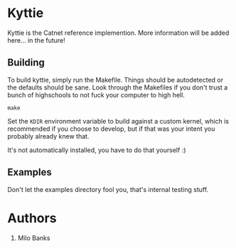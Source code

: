# Kyttie
Kyttie is the Catnet reference implemention. More information will be added here... in the future!

## Building
To build kyttie, simply run the Makefile. Things should be autodetected or the defaults should be
sane. Look through the Makefiles if you don't trust a bunch of highschools to not fuck your
computer to high hell.

```
make
```

Set the `KDIR` environment variable to build against a custom kernel, which is recommended if you
choose to develop, but if that was your intent you probably already knew that.

It's not automatically installed, you have to do that yourself :)

## Examples
Don't let the examples directory fool you, that's internal testing stuff.

# Authors
1. Milo Banks


